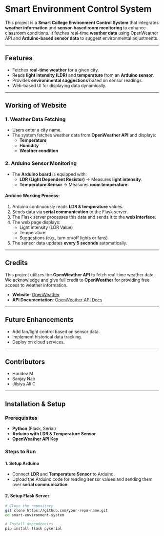 # Smart Environment Control System  

This project is a **Smart College Environment Control System** that integrates **weather information** and **sensor-based room monitoring** to enhance classroom conditions. It fetches real-time **weather data** using OpenWeather API and **Arduino-based sensor data** to suggest environmental adjustments.

---

## Features  
- Fetches **real-time weather** for a given city.  
- Reads **light intensity (LDR)** and **temperature** from an **Arduino sensor**.  
- Provides **environmental suggestions** based on sensor readings.  
- Web-based UI for displaying data dynamically.  

---

## Working of Website 

### 1. Weather Data Fetching  
- Users enter a city name.  
- The system fetches weather data from **OpenWeather API** and displays:  
  - **Temperature**  
  - **Humidity**  
  - **Weather condition**  

### 2. Arduino Sensor Monitoring  

- The **Arduino board** is equipped with:  
  - **LDR (Light Dependent Resistor)** → Measures **light intensity**.  
  - **Temperature Sensor** → Measures **room temperature**.  

#### **Arduino Working Process:**  
1. Arduino continuously reads **LDR & temperature** values.  
2. Sends data via **serial communication** to the Flask server.  
3. The Flask server processes this data and sends it to the **web interface**.  
4. The web page displays:  
   - Light intensity (LDR Value)  
   - Temperature  
   - Suggestions (e.g., turn on/off lights or fans)  
5. The sensor data updates **every 5 seconds** automatically.  

---

## Credits  
This project utilizes the **OpenWeather API** to fetch real-time weather data.  
We acknowledge and give full credit to **OpenWeather** for providing free access to weather information.  

- **Website**: [OpenWeather](https://openweathermap.org/)  
- **API Documentation**: [OpenWeather API Docs](https://openweathermap.org/api)  

---

## Future Enhancements  
- Add fan/light control based on sensor data.  
- Implement historical data tracking.  
- Deploy on cloud services.  

---

## Contributors  
- Haridev M  
- Sanjay Nair  
- Jilsiya Ali C  


---

## Installation & Setup  

### Prerequisites  
- **Python** (Flask, Serial)  
- **Arduino with LDR & Temperature Sensor**  
- **OpenWeather API Key**  

### Steps to Run  

#### 1. Setup Arduino  
- Connect **LDR** and **Temperature Sensor** to Arduino.  
- Upload the Arduino code for reading sensor values and sending them over **serial communication**.  

#### 2. Setup Flask Server  
```sh
# Clone the repository
git clone https://github.com/your-repo-name.git
cd smart-environment-system

# Install dependencies
pip install flask pyserial
